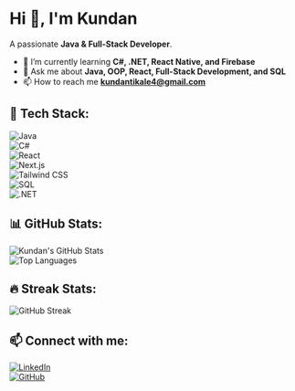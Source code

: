 # Hi 👋, I'm Kundan  
A passionate **Java & Full-Stack Developer**.  

- 🌱 I’m currently learning **C#, .NET, React Native, and Firebase**  
- 💬 Ask me about **Java, OOP, React, Full-Stack Development, and SQL**  
- 📫 How to reach me **kundantikale4@gmail.com**  

## 🚀 Tech Stack:  
![Java](https://img.shields.io/badge/Java-%23ED8B00.svg?style=flat-square&logo=openjdk&logoColor=white)  
![C#](https://img.shields.io/badge/C%23-%23239120.svg?style=flat-square&logo=c-sharp&logoColor=white)  
![React](https://img.shields.io/badge/React-%2361DAFB.svg?style=flat-square&logo=react&logoColor=black)  
![Next.js](https://img.shields.io/badge/Next.js-%23000000.svg?style=flat-square&logo=nextdotjs&logoColor=white)  
![Tailwind CSS](https://img.shields.io/badge/TailwindCSS-%2338B2AC.svg?style=flat-square&logo=tailwind-css&logoColor=white)  
![SQL](https://img.shields.io/badge/SQL-%2300758F.svg?style=flat-square&logo=sqlite&logoColor=white)  
![.NET](https://img.shields.io/badge/.NET-%23512BD4.svg?style=flat-square&logo=dotnet&logoColor=white)  

## 📊 GitHub Stats:  
![Kundan's GitHub Stats](https://github-readme-stats.vercel.app/api?username=kundan0109&show_icons=true&theme=dark)  
![Top Languages](https://github-readme-stats.vercel.app/api/top-langs/?username=kundan0109&layout=compact&theme=dark)  

## 🔥 Streak Stats:  
![GitHub Streak](https://github-readme-streak-stats.herokuapp.com/?user=kundan0109&theme=dark)  

## 📫 Connect with me:  
[![LinkedIn](https://img.shields.io/badge/LinkedIn-%230077B5.svg?style=flat&logo=linkedin&logoColor=white)](https://www.linkedin.com/in/kundan-tikale-422121226/)  
[![GitHub](https://img.shields.io/badge/GitHub-%2312100E.svg?style=flat&logo=github&logoColor=white)](https://github.com/kundan0109)  
